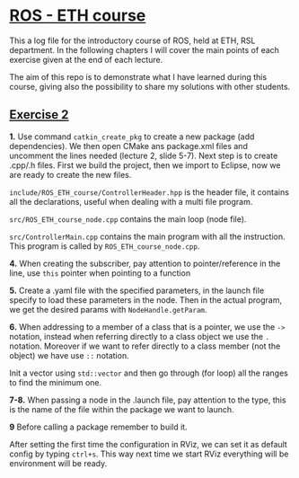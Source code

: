 # [ROS - ETH course](https://rsl.ethz.ch/education-students/lectures/ros.html)

This a log file for the introductory course of ROS, held at ETH, RSL department. In the following chapters I will cover the main points of each exercise given at the end of each lecture.

The aim of this repo is to demonstrate what I have learned during this course, giving also the possibility to share my solutions with other students.

## [Exercise 2](https://ethz.ch/content/dam/ethz/special-interest/mavt/robotics-n-intelligent-systems/rsl-dam/ROS2020/Exercise%20Session%202.pdf)

**1.** 
Use command `catkin_create_pkg` to create a new package (add dependencies). We then open CMake ans package.xml files and uncomment the lines needed (lecture 2, slide 5-7). Next step is to create .cpp/.h files. First we build the project, then we import to Eclipse, now we are ready to create the new files.

`include/ROS_ETH_course/ControllerHeader.hpp` is the header file, it contains all the declarations, useful when dealing with a multi file program.

`src/ROS_ETH_course_node.cpp` contains the main loop (node file).

`src/ControllerMain.cpp` contains the main program with all the instruction. This program is called by `ROS_ETH_course_node.cpp`.

**4.** 
When creating the subscriber, pay attention to pointer/reference in the line, use `this` pointer when pointing to a function

**5.** 
Create a .yaml file with the specified parameters, in the launch file specify to load these parameters in the node. Then in the actual program, we get the desired params with `NodeHandle.getParam`.

**6.** 
When addressing to a member of a class that is a pointer, we use the `->` notation, instead when referring directly to a class object we use the `.` notation. Moreover if we want to refer directly to a class member (not the object) we have use `::` notation.

Init a vector using `std::vector` and then go through (for loop) all the ranges to find the minimum one.  

**7-8.**
When passing a node in the .launch file, pay attention to the type, this is the name of the file within the package we want to launch.

**9**
Before calling a package remember to build it.

After setting the first time the configuration in RViz, we can set it as default config by typing `ctrl+s`. This way next time we start RViz everything will be environment will be ready.

